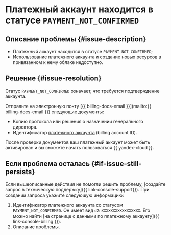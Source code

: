 # Платежный аккаунт находится в статусе `PAYMENT_NOT_CONFIRMED`


## Описание проблемы {#issue-description}

* Платежный аккаунт находится в статусе `PAYMENT_NOT_CONFIRMED`;
* Использование платежного аккаунта и создание новых ресурсов в привязанном к нему облаке недоступно.

## Решение {#issue-resolution}

Статус `PAYMENT_NOT_CONFIRMED` означает, что требуется подтверждение аккаунта.

Отправьте на электронную почту [{{ billing-docs-email }}](mailto:{{ billing-docs-email }}) следующие документы:
   * Копию протокола или решения о назначении генерального директора.
   * Идентификатор [платежного аккаунта](../../../billing/concepts/billing-account.md#billing-account-id) (billing account ID).

После проверки документов ваш платежный аккаунт может быть активирован и вы сможете начать пользоваться {{ yandex-cloud }}.

## Если проблема осталась {#if-issue-still-persists}

Если вышеописанные действия не помогли решить проблему, [создайте запрос в техническую поддержку]({{ link-console-support}}). При создании запроса укажите следующую информацию:

1. Идентификатор платежного аккаунта со статусом `PAYMENT_NOT_CONFIRMED`.  Он имеет вид `d2nXXXXXXXXXXXXXXXXX`.  Его можно найти [на странице с данными по платежному аккаунту]({{ link-console-billing }}).
1. Описание проблемы.